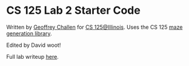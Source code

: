 # CS 125 Lab 2 Starter Code

Written by [Geoffrey Challen](http://bluegroup.systems/people/gwa) for [CS
125@Illinois](https://cs125.cs.illinois.edu). Uses the CS 125 [maze generation
library](https://github.com/cs125-illinois/mazemaker).

Edited by David woot!

Full lab writeup [here](https://cs125.cs.illinois.edu/lab/2/#maze).
